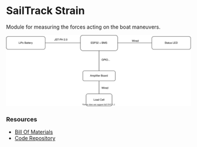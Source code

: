 # SailTrack Strain
Module for measuring the forces acting on the boat maneuvers.

<p align="center">
  <img src="block-diagram.svg"/>
</p>

### Resources
* [Bill Of Materials](BOM.csv)
* [Code Repository](https://github.com/metis-vela-unipd/sailtrack-strain)
